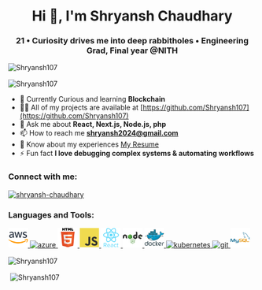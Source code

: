 <h1 align="center">Hi 👋, I'm Shryansh Chaudhary</h1>
<h3 align="center">21 • Curiosity drives me into deep rabbitholes • Engineering Grad, Final year @NITH</h3>

<p align="left"> <img src="https://komarev.com/ghpvc/?username=Shryansh107&label=Profile%20views&color=0e75b6&style=flat" alt="Shryansh107" /> </p>

<p><img align="center" src="https://github-readme-streak-stats.herokuapp.com/?user=Shryansh107&" alt="Shryansh107" /></p>
  
- 🌱 Currently Curious and learning  **Blockchain**  
- 👨‍💻 All of my projects are available at [https://github.com/Shryansh107](https://github.com/Shryansh107)  
- 💬 Ask me about **React, Next.js, Node.js, php**  
- 📫 How to reach me **shryansh2024@gmail.com**  
- 📄 Know about my experiences [My Resume](https://drive.google.com/drive/folders/1JSV2zdUiPHqh0-uwGuO0kvCkBcXmwFbO?usp=drive_link)  
- ⚡ Fun fact **I love debugging complex systems & automating workflows**  

<h3 align="left">Connect with me:</h3>
<p align="left">
<a href="https://linkedin.com/in/shryansh-chaudhary" target="blank"><img align="center" src="https://raw.githubusercontent.com/rahuldkjain/github-profile-readme-generator/master/src/images/icons/Social/linked-in-alt.svg" alt="shryansh-chaudhary" height="30" width="40" /></a>
</p>

<h3 align="left">Languages and Tools:</h3>
<p align="left"> 
  <a href="https://aws.amazon.com" target="_blank" rel="noreferrer"> 
    <img src="https://raw.githubusercontent.com/devicons/devicon/master/icons/amazonwebservices/amazonwebservices-original-wordmark.svg" alt="aws" width="40" height="40"/> 
  </a> 
  <a href="https://azure.microsoft.com/en-in/" target="_blank" rel="noreferrer"> 
    <img src="https://www.vectorlogo.zone/logos/microsoft_azure/microsoft_azure-icon.svg" alt="azure" width="40" height="40"/> 
  </a> 
  <a href="https://www.w3.org/html/" target="_blank" rel="noreferrer"> 
    <img src="https://raw.githubusercontent.com/devicons/devicon/master/icons/html5/html5-original-wordmark.svg" alt="html5" width="40" height="40"/> 
  </a>
  <a href="https://www.javascript.com/" target="_blank" rel="noreferrer"> 
    <img src="https://raw.githubusercontent.com/devicons/devicon/master/icons/javascript/javascript-original.svg" alt="javascript" width="40" height="40"/> 
  </a>
  <a href="https://reactjs.org/" target="_blank" rel="noreferrer"> 
    <img src="https://raw.githubusercontent.com/devicons/devicon/master/icons/react/react-original-wordmark.svg" alt="react" width="40" height="40"/> 
  </a>
  <a href="https://nodejs.org" target="_blank" rel="noreferrer"> 
    <img src="https://raw.githubusercontent.com/devicons/devicon/master/icons/nodejs/nodejs-original-wordmark.svg" alt="nodejs" width="40" height="40"/> 
  </a>
  <a href="https://www.docker.com/" target="_blank" rel="noreferrer"> 
    <img src="https://raw.githubusercontent.com/devicons/devicon/master/icons/docker/docker-original-wordmark.svg" alt="docker" width="40" height="40"/> 
  </a> 
  <a href="https://kubernetes.io" target="_blank" rel="noreferrer"> 
    <img src="https://www.vectorlogo.zone/logos/kubernetes/kubernetes-icon.svg" alt="kubernetes" width="40" height="40"/> 
  </a> 
  <a href="https://git-scm.com/" target="_blank" rel="noreferrer"> 
    <img src="https://www.vectorlogo.zone/logos/git-scm/git-scm-icon.svg" alt="git" width="40" height="40"/> 
  </a> 
  <a href="https://www.mysql.com/" target="_blank" rel="noreferrer"> 
    <img src="https://raw.githubusercontent.com/devicons/devicon/master/icons/mysql/mysql-original-wordmark.svg" alt="mysql" width="40" height="40"/> 
  </a> 
</p>

<p><img align="center" src="https://github-readme-stats.vercel.app/api/top-langs?username=Shryansh107&show_icons=true&locale=en&layout=compact" alt="Shryansh107" /></p>

<p>&nbsp;<img align="center" src="https://github-readme-stats.vercel.app/api?username=Shryansh107&show_icons=true&locale=en" alt="Shryansh107" /></p>




